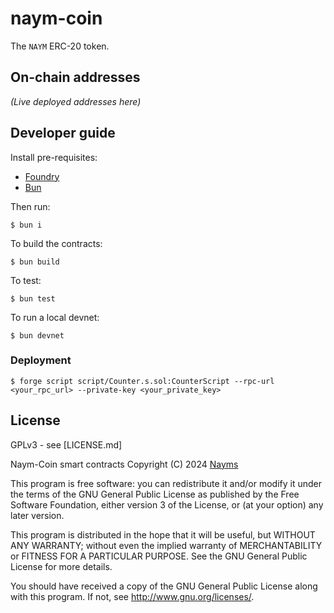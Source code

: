 # naym-coin

The `NAYM` ERC-20 token.

## On-chain addresses

_(Live deployed addresses here)_

## Developer guide

Install pre-requisites:

* [Foundry](https://book.getfoundry.sh/)
* [Bun](https://bun.sh)

Then run:

```shell
$ bun i
```

To build the contracts:

```shell
$ bun build
```

To test:

```shell
$ bun test
```

To run a local devnet:

```shell
$ bun devnet
```

### Deployment

```shell
$ forge script script/Counter.s.sol:CounterScript --rpc-url <your_rpc_url> --private-key <your_private_key>
```

## License

GPLv3 - see [LICENSE.md]

Naym-Coin smart contracts
Copyright (C) 2024  [Nayms](https://nayms.com)

This program is free software: you can redistribute it and/or modify
it under the terms of the GNU General Public License as published by
the Free Software Foundation, either version 3 of the License, or
(at your option) any later version.

This program is distributed in the hope that it will be useful,
but WITHOUT ANY WARRANTY; without even the implied warranty of
MERCHANTABILITY or FITNESS FOR A PARTICULAR PURPOSE.  See the
GNU General Public License for more details.

You should have received a copy of the GNU General Public License
along with this program.  If not, see <http://www.gnu.org/licenses/>.
